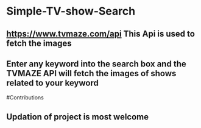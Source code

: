 # Simple-TV-show-Search
## https://www.tvmaze.com/api This Api is used to fetch the images
## Enter any keyword into the search box and the TVMAZE API will fetch the images of shows related to your keyword
#Contributions
## Updation of project is most welcome
